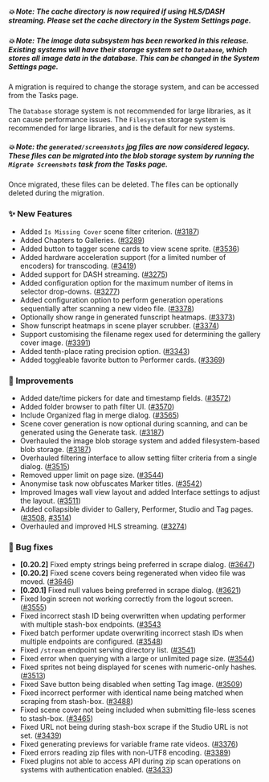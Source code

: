 ##### 💥 Note: The cache directory is now required if using HLS/DASH streaming. Please set the cache directory in the System Settings page.

##### 💥 Note: The image data subsystem has been reworked in this release. Existing systems will have their storage system set to `Database`, which stores all image data in the database. This can be changed in the System Settings page. 

A migration is required to change the storage system, and can be accessed from the Tasks page.

The `Database` storage system is not recommended for large libraries, as it can cause performance issues. The `Filesystem` storage system is recommended for large libraries, and is the default for new systems.

##### 💥 Note: the `generated/screenshots` jpg files are now considered legacy. These files can be migrated into the blob storage system by running the `Migrate Screenshots` task from the Tasks page. 

Once migrated, these files can be deleted. The files can be optionally deleted during the migration.

### ✨ New Features
* Added `Is Missing Cover` scene filter criterion. ([#3187](https://github.com/stashapp/stash/pull/3187))
* Added Chapters to Galleries. ([#3289](https://github.com/stashapp/stash/pull/3289))
* Added button to tagger scene cards to view scene sprite. ([#3536](https://github.com/stashapp/stash/pull/3536))
* Added hardware acceleration support (for a limited number of encoders) for transcoding. ([#3419](https://github.com/stashapp/stash/pull/3419))
* Added support for DASH streaming. ([#3275](https://github.com/stashapp/stash/pull/3275))
* Added configuration option for the maximum number of items in selector drop-downs. ([#3277](https://github.com/stashapp/stash/pull/3277))
* Added configuration option to perform generation operations sequentially after scanning a new video file. ([#3378](https://github.com/stashapp/stash/pull/3378))
* Optionally show range in generated funscript heatmaps. ([#3373](https://github.com/stashapp/stash/pull/3373))
* Show funscript heatmaps in scene player scrubber. ([#3374](https://github.com/stashapp/stash/pull/3374))
* Support customising the filename regex used for determining the gallery cover image. ([#3391](https://github.com/stashapp/stash/pull/3391))
* Added tenth-place rating precision option. ([#3343](https://github.com/stashapp/stash/pull/3343))
* Added toggleable favorite button to Performer cards. ([#3369](https://github.com/stashapp/stash/pull/3369))

### 🎨 Improvements
* Added date/time pickers for date and timestamp fields. ([#3572](https://github.com/stashapp/stash/pull/3572))
* Added folder browser to path filter UI. ([#3570](https://github.com/stashapp/stash/pull/3570))
* Include Organized flag in merge dialog. ([#3565](https://github.com/stashapp/stash/pull/3565))
* Scene cover generation is now optional during scanning, and can be generated using the Generate task. ([#3187](https://github.com/stashapp/stash/pull/3187))
* Overhauled the image blob storage system and added filesystem-based blob storage. ([#3187](https://github.com/stashapp/stash/pull/3187))
* Overhauled filtering interface to allow setting filter criteria from a single dialog. ([#3515](https://github.com/stashapp/stash/pull/3515))
* Removed upper limit on page size. ([#3544](https://github.com/stashapp/stash/pull/3544))
* Anonymise task now obfuscates Marker titles. ([#3542](https://github.com/stashapp/stash/pull/3542))
* Improved Images wall view layout and added Interface settings to adjust the layout. ([#3511](https://github.com/stashapp/stash/pull/3511))
* Added collapsible divider to Gallery, Performer, Studio and Tag pages. ([#3508](https://github.com/stashapp/stash/pull/3508), [#3514](https://github.com/stashapp/stash/pull/3514))
* Overhauled and improved HLS streaming. ([#3274](https://github.com/stashapp/stash/pull/3274))

### 🐛 Bug fixes
* **[0.20.2]** Fixed empty strings being preferred in scrape dialog. ([#3647](https://github.com/stashapp/stash/pull/3647))
* **[0.20.2]** Fixed scene covers being regenerated when video file was moved. ([#3646](https://github.com/stashapp/stash/pull/3646))
* **[0.20.1]** Fixed null values being preferred in scrape dialog. ([#3621](https://github.com/stashapp/stash/pull/3621))
* Fixed login screen not working correctly from the logout screen. ([#3555](https://github.com/stashapp/stash/pull/3555))
* Fixed incorrect stash ID being overwritten when updating performer with multiple stash-box endpoints. ([#3543](https://github.com/stashapp/stash/pull/3543)
* Fixed batch performer update overwriting incorrect stash IDs when multiple endpoints are configured. ([#3548](https://github.com/stashapp/stash/pull/3548))
* Fixed `/stream` endpoint serving directory list. ([#3541](https://github.com/stashapp/stash/pull/3541))
* Fixed error when querying with a large or unlimited page size. ([#3544](https://github.com/stashapp/stash/pull/3544))
* Fixed sprites not being displayed for scenes with numeric-only hashes. ([#3513](https://github.com/stashapp/stash/pull/3513))
* Fixed Save button being disabled when setting Tag image. ([#3509](https://github.com/stashapp/stash/pull/3509))
* Fixed incorrect performer with identical name being matched when scraping from stash-box. ([#3488](https://github.com/stashapp/stash/pull/3488))
* Fixed scene cover not being included when submitting file-less scenes to stash-box. ([#3465](https://github.com/stashapp/stash/pull/3465))
* Fixed URL not being during stash-box scrape if the Studio URL is not set. ([#3439](https://github.com/stashapp/stash/pull/3439))
* Fixed generating previews for variable frame rate videos. ([#3376](https://github.com/stashapp/stash/pull/3376))
* Fixed errors reading zip files with non-UTF8 encoding. ([#3389](https://github.com/stashapp/stash/pull/3389))
* Fixed plugins not able to access API during zip scan operations on systems with authentication enabled. ([#3433](https://github.com/stashapp/stash/pull/3433))
